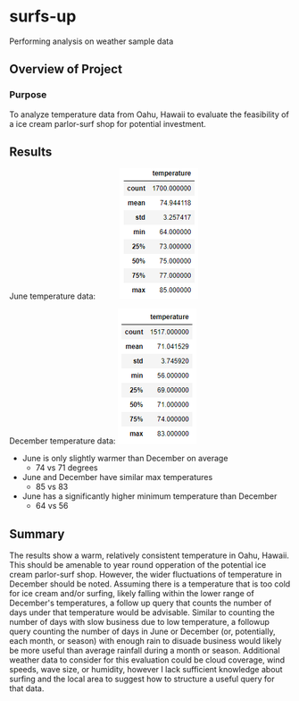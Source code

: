 # surfs-up
Performing analysis on weather sample data

## Overview of Project

### Purpose
To analyze temperature data from Oahu, Hawaii to evaluate the feasibility of a ice cream parlor-surf shop for potential investment. 

## Results
June temperature data: &nbsp; &nbsp; &nbsp; &nbsp; &nbsp; ![june_temp_stats.png](images/june_temp_stats.png)

December temperature data: ![dec_temp_stats.png](images/dec_temp_stats.png)

- June is only slightly warmer than December on average 
    - 74 vs 71 degrees
- June and December have similar max temperatures
    - 85 vs 83
- June has a significantly higher minimum temperature than December
    - 64 vs 56

## Summary
The results show a warm, relatively consistent temperature in Oahu, Hawaii. This should be amenable to year round opperation of the potential ice cream parlor-surf shop. However, the wider fluctuations of temperature in December should be noted. Assuming there is a temperature that is too cold for ice cream and/or surfing, likely falling within the lower range of December's temperatures, a follow up query that counts the number of days under that temperature would be advisable.
Similar to counting the number of days with slow business due to low temperature, a followup query counting the number of days in June or December (or, potentially, each month, or season) with enough rain to disuade business would likely be more useful than average rainfall during a month or season. 
Additional weather data to consider for this evaluation could be cloud coverage, wind speeds, wave size, or humidity, however I lack sufficient knowledge about surfing and the local area to suggest how to structure a useful query for that data. 
